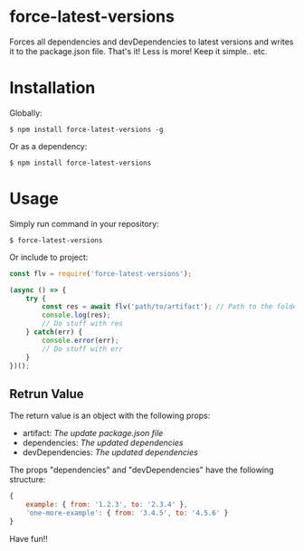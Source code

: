 # force-latest-versions
Forces all dependencies and devDependencies to latest versions and writes it to the package.json file.  That's it! Less is more! Keep it simple.. etc.

# Installation 
Globally:
```
$ npm install force-latest-versions -g
```
Or as a dependency:
```
$ npm install force-latest-versions
```

# Usage
Simply run command in your repository:
```
$ force-latest-versions
```

Or include to project:
```javascript
const flv = require('force-latest-versions');

(async () => {
    try {
        const res = await flv('path/to/artifact'); // Path to the folder of the package.json file
        console.log(res);
        // Do stuff with res
    } catch(err) {
        console.error(err);
        // Do stuff with err
    }
})();
```

## Retrun Value
The return value is an object with the following props:
 * artifact: _The update package.json file_
 * dependencies: _The updated dependencies_
 * devDependencies: _The updated dependencies_

The props "dependencies" and "devDependencies" have the following structure:
```javascript
{
    example: { from: '1.2.3', to: '2.3.4' },
    'one-more-example': { from: '3.4.5', to: '4.5.6' }
}
```

Have fun!!